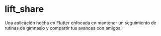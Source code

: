 # lift_share

Una aplicación hecha en Flutter enfocada en mantener un seguimiento de rutinas de gimnasio y compartir tus avances con amigos.

